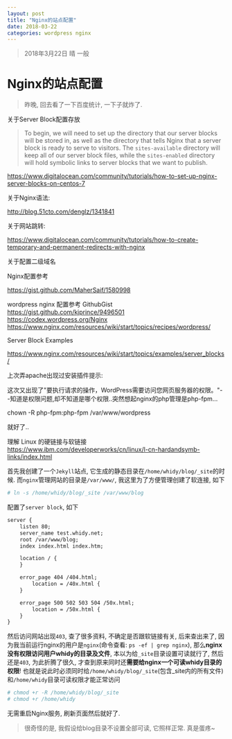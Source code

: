 ```yaml
---
layout: post
title: "Nginx的站点配置"
date: 2018-03-22
categories: wordpress nginx
---
```

> 2018年3月22日 晴 一般

# Nginx的站点配置

> 昨晚, 回去看了一下百度统计, 一下子就炸了.


关于Server Block配置存放

> To begin, we will need to set up the directory that our server blocks will be stored in, as well as the directory that tells Nginx that a server block is ready to serve to visitors. The `sites-available` directory will keep all of our server block files, while the `sites-enabled` directory will hold symbolic links to server blocks that we want to publish. 

https://www.digitalocean.com/community/tutorials/how-to-set-up-nginx-server-blocks-on-centos-7




关于Nginx语法:

http://blog.51cto.com/denglz/1341841

关于网站跳转:

https://www.digitalocean.com/community/tutorials/how-to-create-temporary-and-permanent-redirects-with-nginx

关于配置二级域名



Nginx配置参考

https://gist.github.com/MaherSaif/1580998

wordpress nginx 配置参考
GithubGist https://gist.github.com/kjprince/9496501
https://codex.wordpress.org/Nginx
https://www.nginx.com/resources/wiki/start/topics/recipes/wordpress/

Server Block Examples

https://www.nginx.com/resources/wiki/start/topics/examples/server_blocks/



上次弄apache出现过安装插件提示:

这次又出现了"要执行请求的操作，WordPress需要访问您网页服务器的权限。"- -知道是权限问题,却不知道是哪个权限..突然想起nginx的php管理是php-fpm...

chown -R php-fpm:php-fpm /var/www/wordpress

就好了..



理解 Linux 的硬链接与软链接
https://www.ibm.com/developerworks/cn/linux/l-cn-hardandsymb-links/index.html







首先我创建了一个`Jekyll`站点, 它生成的静态目录在`/home/whidy/blog/_site`的时候. 而`nginx`管理网站的目录是`/var/www/`, 我这里为了方便管理创建了软连接, 如下

```bash
# ln -s /home/whidy/blog/_site /var/www/blog
```

配置了`server block`, 如下

```txt
server {
    listen 80;
    server_name test.whidy.net;
    root /var/www/blog;
    index index.html index.htm;

    location / {
    }

    error_page 404 /404.html;
        location = /40x.html {
    }

    error_page 500 502 503 504 /50x.html;
        location = /50x.html {
    }
}
```

然后访问网站出现`403`, 查了很多资料, 不确定是否跟软链接有关, 后来查出来了, 因为我当前运行nginx的用户是`nginx`(命令查看: `ps -ef | grep nginx`), 那么**nginx没有权限访问用户whidy的目录及文件**, 本以为给`_site`目录设置可读就行了, 然后还是`403`, 为此折腾了很久, 才查到原来同时还**需要给nginx一个可读whidy目录的权限**! 也就是说此时必须同时给`/home/whidy/blog/_site`(包含_site内的所有文件)和`/home/whidy`目录可读权限才能正常访问

```bash
# chmod +r -R /home/whidy/blog/_site
# chmod +r /home/whidy
```

无需重启Nginx服务, 刷新页面然后就好了.

> 很奇怪的是, 我假设给blog目录不设置全部可读, 它照样正常. 真是蛋疼~